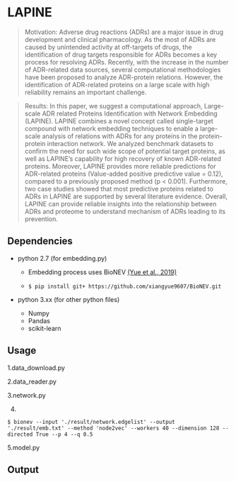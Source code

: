 # LAPINE
> Motivation: Adverse drug reactions (ADRs) are a major issue in drug development and clinical pharmacology. As the most of ADRs are caused by unintended activity at off-targets of drugs, the identification of drug targets responsible for ADRs becomes a key process for resolving ADRs. Recently, with the increase in the number of ADR-related data sources, several computational methodologies have been proposed to analyze ADR-protein relations. However, the identification of ADR-related proteins on a large scale with high reliability remains an important challenge.

>Results:  In this paper, we suggest a computational approach, Large-scale ADR related Proteins Identification with Network Embedding (LAPINE). LAPINE combines a novel concept called single-target compound with network embedding techniques to enable a large-scale analysis of relations with ADRs for any proteins in the protein-protein interaction network. We analyzed benchmark datasets to confirm the need for such wide scope of potential target proteins, as well as LAPINE’s capability for high recovery of known ADR-related proteins. Moreover, LAPINE provides more reliable predictions for ADR-related proteins (Value-added positive predictive value = 0.12), compared to a previously proposed method (p < 0.001). Furthermore, two case studies showed that most predictive proteins related to ADRs in LAPINE are supported by several literature evidence. Overall, LAPINE can provide reliable insights into the relationship between ADRs and proteome to understand mechanism of ADRs leading to its prevention.

## Dependencies
- python 2.7 (for embedding.py)
  - Embedding process uses BioNEV [(Yue et al., 2019)](https://academic.oup.com/bioinformatics/article/36/4/1241/5581350)
  - <pre><code>$ pip install git+ https://github.com/xiangyue9607/BioNEV.git</code></pre>
  
- python 3.xx (for other python files)
  - Numpy
  - Pandas
  - scikit-learn


## Usage

1.data_download.py

2.data_reader.py

3.network.py

4.
<pre><code>$ bionev --input './result/network.edgelist' --output './result/emb.txt' --method 'node2vec' --workers 40 --dimension 128 --directed True --p 4 --q 0.5 </code></pre>

5.model.py

## Output
